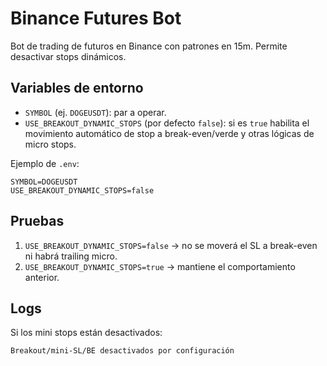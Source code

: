# Binance Futures Bot

Bot de trading de futuros en Binance con patrones en 15m. Permite desactivar stops dinámicos.

## Variables de entorno

- `SYMBOL` (ej. `DOGEUSDT`): par a operar.
- `USE_BREAKOUT_DYNAMIC_STOPS` (por defecto `false`): si es `true` habilita el movimiento automático de stop a break-even/verde y otras lógicas de micro stops.

Ejemplo de `.env`:

```
SYMBOL=DOGEUSDT
USE_BREAKOUT_DYNAMIC_STOPS=false
```

## Pruebas

1. `USE_BREAKOUT_DYNAMIC_STOPS=false` → no se moverá el SL a break-even ni habrá trailing micro.
2. `USE_BREAKOUT_DYNAMIC_STOPS=true` → mantiene el comportamiento anterior.

## Logs

Si los mini stops están desactivados:

```
Breakout/mini-SL/BE desactivados por configuración
```

